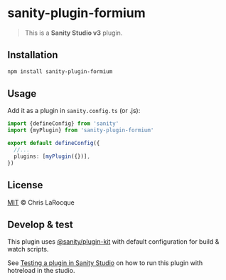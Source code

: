 # sanity-plugin-formium

> This is a **Sanity Studio v3** plugin.

## Installation

```sh
npm install sanity-plugin-formium
```

## Usage

Add it as a plugin in `sanity.config.ts` (or .js):

```ts
import {defineConfig} from 'sanity'
import {myPlugin} from 'sanity-plugin-formium'

export default defineConfig({
  //...
  plugins: [myPlugin({})],
})
```

## License

[MIT](LICENSE) © Chris LaRocque

## Develop & test

This plugin uses [@sanity/plugin-kit](https://github.com/sanity-io/plugin-kit)
with default configuration for build & watch scripts.

See [Testing a plugin in Sanity Studio](https://github.com/sanity-io/plugin-kit#testing-a-plugin-in-sanity-studio)
on how to run this plugin with hotreload in the studio.
